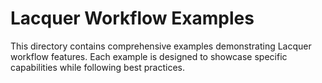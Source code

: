 # Lacquer Workflow Examples

This directory contains comprehensive examples demonstrating Lacquer workflow features. Each example is designed to showcase specific capabilities while following best practices.
